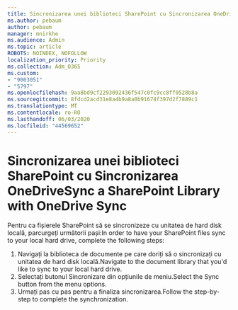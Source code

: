 ```yaml
---
title: Sincronizarea unei biblioteci SharePoint cu Sincronizarea OneDrive
ms.author: pebaum
author: pebaum
manager: mnirkhe
ms.audience: Admin
ms.topic: article
ROBOTS: NOINDEX, NOFOLLOW
localization_priority: Priority
ms.collection: Adm_O365
ms.custom:
- "9003051"
- "5797"
ms.openlocfilehash: 9aa8bd9cf2293092436f547c0fc9cc8ff0528b8a
ms.sourcegitcommit: 8fdcd2acd31e8a4b9a8a0b91674f397d2f7889c1
ms.translationtype: MT
ms.contentlocale: ro-RO
ms.lasthandoff: 06/03/2020
ms.locfileid: "44569652"
---
```

# <a name="sync-a-sharepoint-library-with-onedrive-sync"></a><span data-ttu-id="e1efd-102">Sincronizarea unei biblioteci SharePoint cu Sincronizarea OneDrive</span><span class="sxs-lookup"><span data-stu-id="e1efd-102">Sync a SharePoint Library with OneDrive Sync</span></span>

<span data-ttu-id="e1efd-103">Pentru ca fișierele SharePoint să se sincronizeze cu unitatea de hard disk locală, parcurgeți următorii pași:</span><span class="sxs-lookup"><span data-stu-id="e1efd-103">In order to have your SharePoint files sync to your local hard drive, complete the following steps:</span></span>

1. <span data-ttu-id="e1efd-104">Navigați la biblioteca de documente pe care doriți să o sincronizați cu unitatea de hard disk locală.</span><span class="sxs-lookup"><span data-stu-id="e1efd-104">Navigate to the document library that you'd like to sync to your local hard drive.</span></span>
2. <span data-ttu-id="e1efd-105">Selectați butonul Sincronizare din opțiunile de meniu.</span><span class="sxs-lookup"><span data-stu-id="e1efd-105">Select the Sync button from the menu options.</span></span>
3. <span data-ttu-id="e1efd-106">Urmați pas cu pas pentru a finaliza sincronizarea.</span><span class="sxs-lookup"><span data-stu-id="e1efd-106">Follow the step-by-step to complete the synchronization.</span></span>